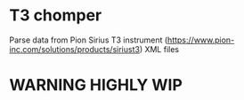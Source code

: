 # T3 chomper

Parse data from  Pion Sirius T3 instrument (https://www.pion-inc.com/solutions/products/siriust3) XML files


# WARNING HIGHLY WIP 

